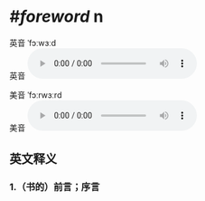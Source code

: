 # ***\#foreword*** n
英音 ˈfɔːwɜːd  
英音
<audio src="./media/foreword1_AAC.aac" controls="controls"></audio>

美音 ˈfɔːrwɜːrd  
美音
<audio src="./media/foreword2_AAC.aac" controls="controls"></audio>



  

英文释义
---
### 1.**（书的）前言；序言**  


